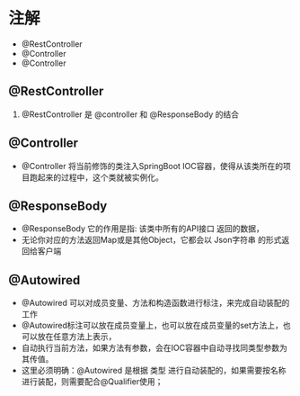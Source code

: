 # 注解
- @RestController
- @Controller
- @Controller

## @RestController
1. @RestController 是 @controller 和 @ResponseBody 的结合

## @Controller
- @Controller 将当前修饰的类注入SpringBoot IOC容器，使得从该类所在的项目跑起来的过程中，这个类就被实例化。

## @ResponseBody
- @ResponseBody 它的作用是指: 该类中所有的API接口 返回的数据，
- 无论你对应的方法返回Map或是其他Object，它都会以 Json字符串 的形式返回给客户端

## @Autowired
- @Autowired 可以对成员变量、方法和构造函数进行标注，来完成自动装配的工作
- @Autowired标注可以放在成员变量上，也可以放在成员变量的set方法上，也可以放在任意方法上表示，
- 自动执行当前方法，如果方法有参数，会在IOC容器中自动寻找同类型参数为其传值。
- 这里必须明确：@Autowired 是根据 类型 进行自动装配的，如果需要按名称进行装配，则需要配合@Qualifier使用；

